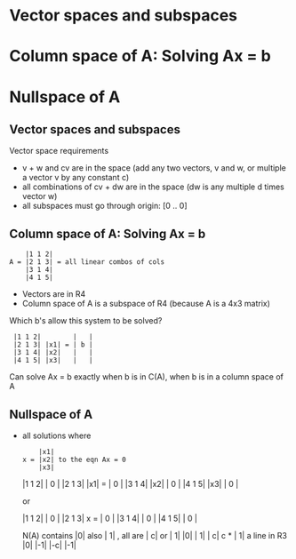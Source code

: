 # Vector spaces and subspaces

# Column space of A: Solving Ax = b

# Nullspace of A

## Vector spaces and subspaces

Vector space requirements

- v + w and cv are in the space (add any two vectors, v and w, or multiple a vector v by any constant c)
- all combinations of cv + dw are in the space (dw is any multiple d times vector w)
- all subspaces must go through origin: [0 .. 0]


## Column space of A: Solving Ax = b


        |1 1 2|
    A = |2 1 3| = all linear combos of cols
        |3 1 4|
        |4 1 5|

- Vectors are in R4
- Column space of A is a subspace of R4 (because A is a 4x3 matrix)

Which b's allow this system to be solved?

     |1 1 2|        |   |
     |2 1 3| |x1| = | b |
     |3 1 4| |x2|   |   |
     |4 1 5| |x3|   |   |

Can solve Ax = b exactly when b is in C(A), when b is
in a column space of A



## Nullspace of A

- all solutions where 
    
          |x1|
      x = |x2| to the eqn Ax = 0
          |x3|

     |1 1 2|        | 0 |
     |2 1 3| |x1| = | 0 |
     |3 1 4| |x2|   | 0 |
     |4 1 5| |x3|   | 0 |

     or 


     |1 1 2|     | 0 |
     |2 1 3| x = | 0 |
     |3 1 4|     | 0 |
     |4 1 5|     | 0 |


    N(A) contains |0| also | 1| , all are | c| or     | 1| 
                  |0|      | 1|           | c|    c * | 1| a line in R3
                  |0|      |-1|           |-c|        |-1|
    


